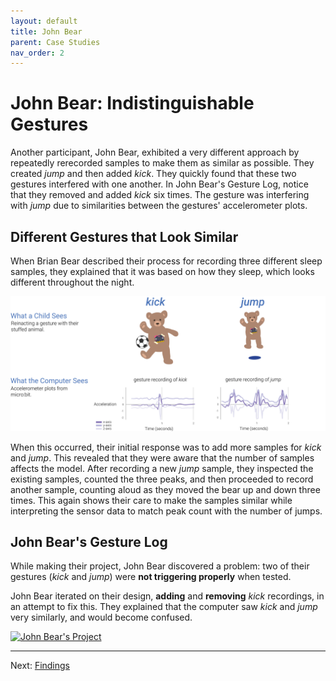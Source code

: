 ```yaml
---
layout: default
title: John Bear
parent: Case Studies
nav_order: 2
---
```



# John Bear: Indistinguishable Gestures

Another participant, John Bear, exhibited a very different approach by repeatedly rerecorded samples to make them as similar as possible. They created _jump_ and then added _kick_. They quickly found that these two gestures interfered with one another. In John Bear's Gesture Log, notice that they removed and added _kick_ six times. The gesture was interfering with _jump_ due to similarities between the gestures' accelerometer plots.

## Different Gestures that Look Similar

When Brian Bear described their process for recording three different sleep samples, they explained that it was based on how they sleep, which looks different throughout the night.

![John Bear accelerometer data](/img/similar-yet-different.svg)

When this occurred, their initial response was to add more samples for _kick_ and _jump_. This revealed that they were aware that the number of samples affects the model. After recording a new _jump_ sample, they inspected the existing samples, counted the three peaks, and then proceeded to record another sample, counting aloud as they moved the bear up and down three times. This again shows their care to make the samples similar while interpreting the sensor data to match peak count with the number of jumps.

## John Bear's Gesture Log

While making their project, John Bear discovered a problem: two of their gestures (_kick_ and _jump_) were **not triggering properly** when tested.

John Bear iterated on their design, **adding** and **removing** _kick_ recordings, in an attempt to fix this. They explained that the computer saw _kick_ and _jump_ very similarly, and would become confused.

<div class='tableauPlaceholder' id='viz1620622687035' style='position: relative'>
  <noscript>
    <a href='#'>
      <img alt='John Bear&#39;s Project ' src='https:&#47;&#47;public.tableau.com&#47;static&#47;images&#47;Jo&#47;JohnBearsProject&#47;JohnBearsProject&#47;1_rss.png' style='border: none' />
    </a>
  </noscript>
  <object class='tableauViz'  style='display:none;'><param name='host_url' value='https%3A%2F%2Fpublic.tableau.com%2F' /> 
    <param name='embed_code_version' value='3' /> 
    <param name='site_root' value='' />
    <param name='name' value='JohnBearsProject&#47;JohnBearsProject' />
    <param name='tabs' value='no' /><param name='toolbar' value='yes' />
    <param name='static_image' value='https:&#47;&#47;public.tableau.com&#47;static&#47;images&#47;Jo&#47;JohnBearsProject&#47;JohnBearsProject&#47;1.png' /> 
    <param name='animate_transition' value='yes' />
    <param name='display_static_image' value='yes' />
    <param name='display_spinner' value='yes' />
    <param name='display_overlay' value='yes' />
    <param name='display_count' value='yes' />
    <param name='language' value='en' />
  </object>
</div>                

<script type='text/javascript'>
  var divElement = document.getElementById('viz1620622687035');
  var vizElement = divElement.getElementsByTagName('object')[0];
  if ( divElement.offsetWidth > 800 ) { 
    vizElement.style.width='1000px';vizElement.style.height='827px';} 
  else if ( divElement.offsetWidth > 500 ) { 
    vizElement.style.width='1000px';vizElement.style.height='827px';} 
  else { 
    vizElement.style.width='100%';vizElement.style.height='927px';}
  var scriptElement = document.createElement('script');
  scriptElement.src = 'https://public.tableau.com/javascripts/api/viz_v1.js';
  vizElement.parentNode.insertBefore(scriptElement, vizElement);
</script>

* * *
Next: [Findings](findings)
